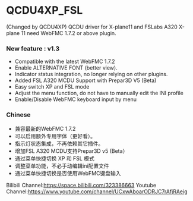 # QCDU4XP_FSL   
(Changed by QCDU4XP)
QCDU driver for X-plane11 and FSLabs A320
X-plane 11 need WebFMC 1.7.2 or above plugin.
### New feature : v1.3
* Compatible with the latest WebFMC 1.7.2
* Enable ALTERNATIVE FONT (better view).
* Indicator status integration, no longer relying on other plugins.
* Added FSL A320 MCDU Support with Prepar3D V5 (Beta)
* Easy switch XP and FSL mode 
* Adjust the menu function, do not have to manually edit the INI profile
* Enable/Disable WebFMC keyboard input by menu

###  Chinese
* 兼容最新的WebFMC 1.7.2
* 可以启用额外专用字体（更好看）。
* 指示灯状态集成，不再依赖其它插件。
* 增加FSL A320 MCDU支持Prepar3D v5 (Beta）
* 通过菜单快捷切换 XP 和 FSL 模式
* 调整菜单功能，不必手动编辑ini配置文件
* 通过菜单快捷切换是否使用WebFMC键盘输入

Bilibili Channel:https://space.bilibili.com/323386663 
Youtube Channel:https://www.youtube.com/channel/UCxwAboarODRJC7rAfjRAeig

